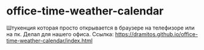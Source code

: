 # office-time-weather-calendar
Штукенция которая просто открывается в браузере на телефизоре или на пк.
Делал для нашего офиса.
Cсылка: https://dramitos.github.io/office-time-weather-calendar/index.html
